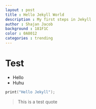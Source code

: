 ```yaml
---
layout : post
title : Hello Jekyll World
description : My first steps in Jekyll
author : Shajan Jacob
background : 181F1C
color : 0A8012
categories : trending
---
```



# Test

- Hello
- Huhu

```c
print("Hello Jekyll");
```

> This is a test quote

